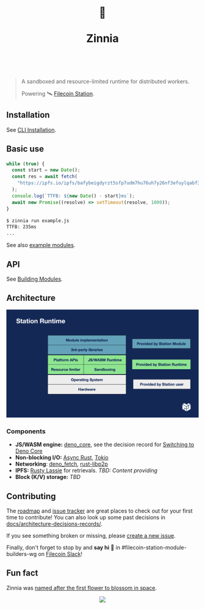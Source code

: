 <h1 align="center">
	<br>
	 🌼
	<br>
	<br>
	Zinnia
	<br>
	<br>
	<br>
</h1>

> A sandboxed and resource-limited runtime for distributed workers.
>
> Powering 🛰️ [Filecoin Station](https://github.com/filecoin-station/filecoin-station).

## Installation

See [CLI Installation](./cli/README.md#installation).

## Basic use

```js
while (true) {
  const start = new Date();
  const res = await fetch(
    "https://ipfs.io/ipfs/bafybeigdyrzt5sfp7udm7hu76uh7y26nf3efuylqabf3oclgtqy55fbzdi/",
  );
  console.log(`TTFB: ${new Date() - start}ms`);
  await new Promise((resolve) => setTimeout(resolve, 1000));
}
```

```bash
$ zinnia run example.js
TTFB: 235ms
...
```

See also [example modules](./examples).

## API

See [Building Modules](./docs/building-modules.md).

## Architecture

![](./docs/images/runtime-diagram.png)

### Components

- **JS/WASM engine:** [deno_core](https://crates.io/crates/deno_core), see the decision record for
  [Switching to Deno Core](docs/architecture-decision-records/2023-01-switching-to-deno-core.md)
- **Non-blocking I/O:** [Async Rust](https://rust-lang.github.io/async-book/),
  [Tokio](https://tokio.rs)
- **Networking**: [deno_fetch](https://crates.io/crates/deno_fetch),
  [rust-libp2p](https://github.com/libp2p/rust-libp2p)
- **IPFS:** [Rusty Lassie](https://github.com/filecoin-station/rusty-lassie) for retrievals. _TBD: Content providing_
- **Block (K/V) storage:** _TBD_

## Contributing

The [roadmap](https://www.notion.so/pl-strflt/Zinnia-Roadmap-b849d322502f4c079525cd8cc887df02) and
[issue tracker](https://github.com/filecoin-station/zinnia/issues) are great places to check out for
your first time to contribute! You can also look up some past decisions in
[docs/architecture-decisions-records/](docs/architecture-decision-records/).

If you see something broken or missing, please
[create a new issue](https://github.com/filecoin-station/zinnia/issues/new).

Finally, don't forget to stop by and **say hi** :wave: in #filecoin-station-module-builders-wg on
[Filecoin Slack](https://filecoin.io/slack)!

## Fun fact

Zinnia was
[named after the first flower to blossom in space](https://www.nasa.gov/image-feature/first-flower-grown-in-space-stations-veggie-facility).

<div align="center">
  <img src="https://s.yimg.com/uu/api/res/1.2/WtLPXqGgiUashZzP.J4drw--~B/Zmk9ZmlsbDtoPTU4Mzt3PTg3NTthcHBpZD15dGFjaHlvbg--/https://o.aolcdn.com/hss/storage/midas/229be0287167454b558989b2e29221d8/203272974/zinnias-success.jpg.cf.jpg" width="50%" />
  <br>
	<br>
</div>
